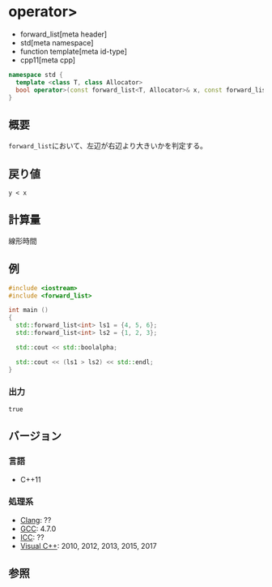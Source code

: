 # operator>
* forward_list[meta header]
* std[meta namespace]
* function template[meta id-type]
* cpp11[meta cpp]

```cpp
namespace std {
  template <class T, class Allocator>
  bool operator>(const forward_list<T, Allocator>& x, const forward_list<T, Allocator>& y);
}
```

## 概要
`forward_list`において、左辺が右辺より大きいかを判定する。


## 戻り値
`y < x`


## 計算量
線形時間


## 例
```cpp example
#include <iostream>
#include <forward_list>

int main ()
{
  std::forward_list<int> ls1 = {4, 5, 6};
  std::forward_list<int> ls2 = {1, 2, 3};

  std::cout << std::boolalpha;

  std::cout << (ls1 > ls2) << std::endl;
}
```


### 出力
```
true
```

## バージョン
### 言語
- C++11

### 処理系
- [Clang](/implementation.md#clang): ??
- [GCC](/implementation.md#gcc): 4.7.0
- [ICC](/implementation.md#icc): ??
- [Visual C++](/implementation.md#visual_cpp): 2010, 2012, 2013, 2015, 2017


## 参照


